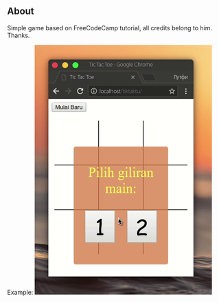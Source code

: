 ## About
Simple game based on FreeCodeCamp tutorial, all credits belong to him. Thanks.

Example:
![Tiktok](tiktok.gif)
